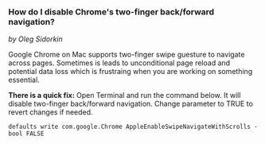 
### How do I disable Chrome's two-finger back/forward navigation?

_by Oleg Sidorkin_

Google Chrome on Mac supports two-finger swipe guesture to navigate across pages.
Sometimes is leads to unconditional page reload and potential data loss which is
frustraing when you are working on something essential.

**There is a quick fix:** Open Terminal and run the command below.
It will disable two-finger back/forward navigation.
Change parameter to TRUE to revert changes if needed.

```
defaults write com.google.Chrome AppleEnableSwipeNavigateWithScrolls -bool FALSE
```
